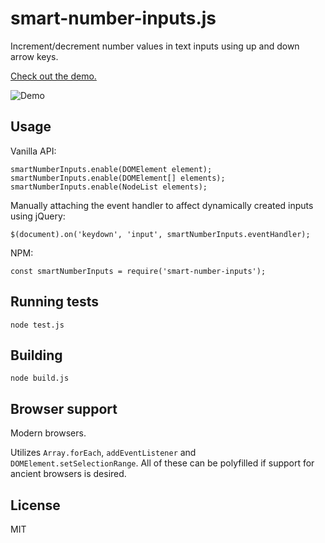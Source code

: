 # smart-number-inputs.js

Increment/decrement number values in text inputs using up and down arrow keys.

[Check out the demo.](https://jsfiddle.net/sz61fnmd/2/)

![Demo](https://raw.github.com/codeclown/smart-number-inputs/master/demo.gif)


## Usage

Vanilla API:

```
smartNumberInputs.enable(DOMElement element);
smartNumberInputs.enable(DOMElement[] elements);
smartNumberInputs.enable(NodeList elements);
```

Manually attaching the event handler to affect dynamically created inputs using jQuery:

```
$(document).on('keydown', 'input', smartNumberInputs.eventHandler);
```

NPM:

```
const smartNumberInputs = require('smart-number-inputs');
```


## Running tests

```
node test.js
```


## Building

```
node build.js
```


## Browser support

Modern browsers.

Utilizes `Array.forEach`, `addEventListener` and `DOMElement.setSelectionRange`. All of these can be polyfilled if support for ancient browsers is desired.


## License

MIT
